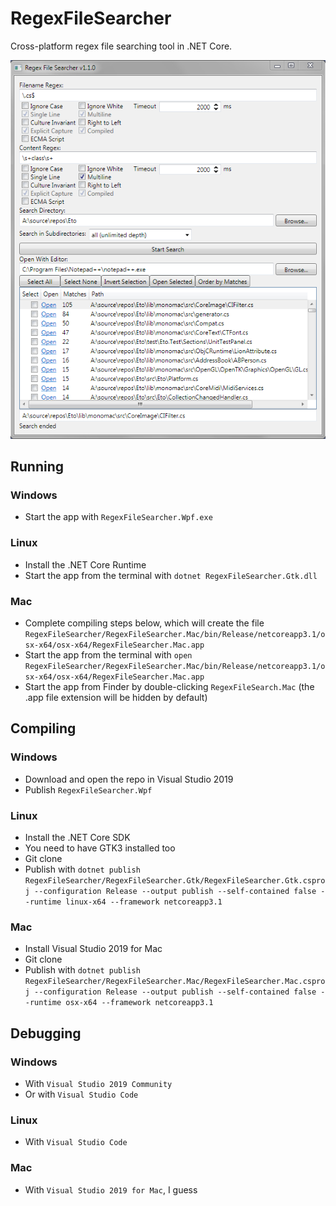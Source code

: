 RegexFileSearcher
=================

Cross-platform regex file searching tool in .NET Core.

![](https://github.com/CommonLoon102/RegexFileSearcher/blob/master/image/screenshot.png?raw=true)

Running
-------

### Windows
 - Start the app with `RegexFileSearcher.Wpf.exe`
### Linux
 - Install the .NET Core Runtime
 - Start the app from the terminal with `dotnet RegexFileSearcher.Gtk.dll`
### Mac
 - Complete compiling steps below, which will create the file `RegexFileSearcher/RegexFileSearcher.Mac/bin/Release/netcoreapp3.1/osx-x64/osx-x64/RegexFileSearcher.Mac.app`
 - Start the app from the terminal with `open RegexFileSearcher/RegexFileSearcher.Mac/bin/Release/netcoreapp3.1/osx-x64/osx-x64/RegexFileSearcher.Mac.app`
 - Start the app from Finder by double-clicking `RegexFileSearch.Mac` (the .app file extension will be hidden by default)
 
Compiling
---------

### Windows
 - Download and open the repo in Visual Studio 2019
 - Publish `RegexFileSearcher.Wpf`
### Linux
 - Install the .NET Core SDK
 - You need to have GTK3 installed too
 - Git clone
 - Publish with `dotnet publish RegexFileSearcher/RegexFileSearcher.Gtk/RegexFileSearcher.Gtk.csproj --configuration Release --output publish --self-contained false --runtime linux-x64 --framework netcoreapp3.1`
### Mac
 - Install Visual Studio 2019 for Mac
 - Git clone
 - Publish with `dotnet publish RegexFileSearcher/RegexFileSearcher.Mac/RegexFileSearcher.Mac.csproj --configuration Release --output publish --self-contained false --runtime osx-x64 --framework netcoreapp3.1`
 
 Debugging
 ---------
 
### Windows
 - With `Visual Studio 2019 Community`
 - Or with `Visual Studio Code`
### Linux
 - With `Visual Studio Code`
### Mac
 - With `Visual Studio 2019 for Mac`, I guess
